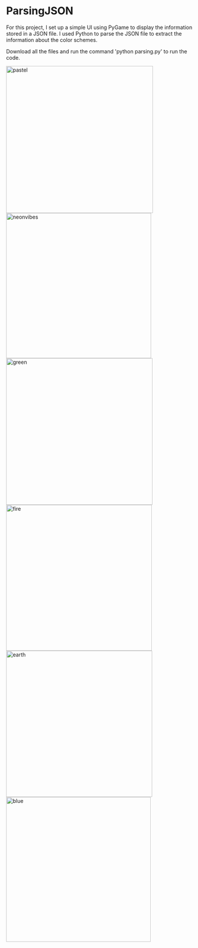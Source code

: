 # ParsingJSON

For this project, I set up a simple UI using PyGame to display the information stored in a JSON file. I used Python to parse the JSON file to extract the information about the color schemes.

Download all the files and run the command 'python parsing.py' to run the code.

<img width="397" alt="pastel" src="https://github.com/user-attachments/assets/41557d88-d5ba-4ee4-81b2-77f8e3aebee0">
<img width="392" alt="neonvibes" src="https://github.com/user-attachments/assets/8569d9c6-2c35-4ccc-86e7-fb96399c5099">
<img width="396" alt="green" src="https://github.com/user-attachments/assets/fdd82cc5-04df-45f3-831b-65d5ef7c75bb">
<img width="394" alt="fire" src="https://github.com/user-attachments/assets/f1ea404a-aaf2-4cd8-b2d9-386f07e049e3">
<img width="395" alt="earth" src="https://github.com/user-attachments/assets/54755734-52fb-4439-ada1-321975912737">
<img width="391" alt="blue" src="https://github.com/user-attachments/assets/16790ab3-3c82-414f-b5d9-cdfd2f397df4">
